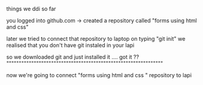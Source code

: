 things we ddi so far


you logged into github.com  -> created a repository called "forms using html and css"

later we tried to connect that repository to laptop 
on typing "git init" we realised that you don't have git instaled in your lapi 

so we downloaded git and just installed it .... got it ??
"""""""""""""""""""""""""""""""""""""""""""""""""""""""""""""""

now we're going to connect "forms using html and css " repository to lapi

